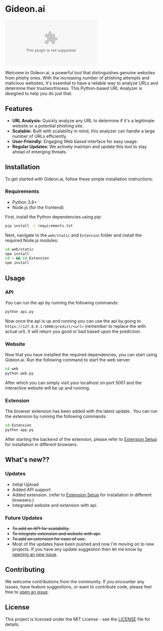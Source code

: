 # Gideon.ai 

![GitHub](https://img.shields.io/github/last-commit/yogeshxd/Gideon.ai)

Welcome to Gideon.ai, a powerful tool that distinguishes genuine websites from phishy ones. With the increasing number of phishing attempts and malicious websites, it's essential to have a reliable way to analyze URLs and determine their trustworthiness. This Python-based URL Analyzer is designed to help you do just that.

## Features

- **URL Analysis:** Quickly analyze any URL to determine if it's a legitimate website or a potential phishing site.
- **Scalable:** Built with scalability in mind, this analyzer can handle a large number of URLs efficiently.
- **User-Friendly:** Engaging Web based interface for easy usage.
- **Regular Updates:** We actively maintain and update this tool to stay ahead of emerging threats.

## Installation

To get started with Gideon.ai, follow these simple installation instructions:

### Requirements

- Python 3.8+
- Node.js (for the frontend)

First, install the Python dependencies using pip:

```bash
pip install -r requirements.txt
```

Next, navigate to the `web/static` and `Extension` folder and install the required Node.js modules:

```bash
cd web/static
npm install
cd ~ && cd Extension
npm install
```

## Usage

### API

You can run the api by running the following commands:

```bash
python api.py
```

Now once the api is up and running you can use the api by going to `https://127.0.0.1:5000/predict/<url>` (remember to replace the <url> with actual url).
It will return you good or bad based upon the prediction.

### Website

Now that you have installed the required dependencies, you can start using Gideon.ai. Run the following command to start the web server:

```bash
cd web
python web.py
```

After which you can simply visit your localhost on port 5001 and the interactive website will be up and running.

### Extension

The browser extension has been added with the latest update.. You can run the extension by running the following commands:

```bash
cd Extension
python app.py
```
After starting the backend of the extension, please refer to [Extension Setup](https://github.com/yogeshxd/Gideon.ai/blob/main/Extension/setup.md) for installation in different browsers.

## What's new??

### Updates
 - Initial Upload
 - Added API support
 - Added extension. (refer to [Extension Setup](https://github.com/yogeshxd/Gideon.ai/blob/main/Extension/setup.md) for installation in different browsers.)
 - Integrated website and extension with api.

### Future Updates
 - ~~To add an API for scalability.~~
 - ~~To integrate extension and website with api.~~
 - ~~To add an extension for ease of use.~~
 - Most of the updates have been pushed and now I'm moving on to new projects. If you have any update suggestion then let me know by [opening an new issue](https://github.com/yogeshxd/Gideon.ai/issues).

## Contributing

We welcome contributions from the community. If you encounter any issues, have feature suggestions, or want to contribute code, please feel free to [open an issue](https://github.com/yogeshxd/Gideon.ai/issues).

## License

This project is licensed under the MIT License - see the [LICENSE](LICENSE) file for details.
